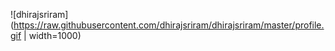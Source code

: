 ﻿![dhirajsriram](https://raw.githubusercontent.com/dhirajsriram/dhirajsriram/master/profile.gif | width=1000)
